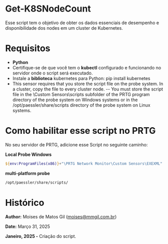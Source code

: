 # Get-K8SNodeCount

Esse script tem o objetivo de obter os dados essenciais de desempenho e disponibilidade dos nodes em um cluster de Kubernetes.

# Requisitos

- **Python**
- Certifique-se de que você tem o **kubectl** configurado e funcionando no servidor onde o script será executado.
- Instale a **biblioteca** kubernetes para Python: pip install kubernetes
- This sensor requires that you store the script file on the probe system. In a cluster, copy the file to every cluster node.
-- You must store the script file in the \Custom Sensors\scripts subfolder of the PRTG program directory of the probe system on Windows systems or in the /opt/paessler/share/scripts directory of the probe system on Linux systems.

# Como habilitar esse script no PRTG

No seu servidor de PRTG, adicione esse Script no seguinte caminho:

**Local Probe Windows**
```powershell
${env:ProgramFiles(x86)}+"\PRTG Network Monitor\Custom Sensors\EXEXML"
```

**multi-platform probe**
```bash
/opt/paessler/share/scripts/
```

# Histórico

**Author:** Moises de Matos Gil (moises@mmgil.com.br)

**Date:**   Março 31, 2025

**Janeiro, 2025 -** Criação do script.